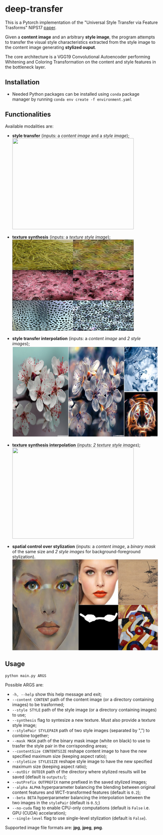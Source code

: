 # deep-transfer

This is a Pytorch implementation of the "Universal Style Transfer via Feature Trasforms" NIPS17 [paper](https://arxiv.org/abs/1705.08086).

Given a __content image__ and an arbitrary __style image__,
the program attempts to transfer the visual style characteristics extracted from the style image to the content image generating __stylized ouput__.  

The core architecture is a VGG19 Convolutional Autoencoder performing 
Whitening and Coloring Transformation on the content and style features
in the bottleneck layer.   

## Installation
+ Needed Python packages can be installed using `conda` package manager by running `conda env create -f environment.yaml`

## Functionalities
Available modalities are:
+ __style transfer__ (inputs: a _content image_ and a _style image_);
  <img src="outputs/pair-grid/grid-transfer.jpg" width="400" height="300" />
  
+ __texture synthesis__ (inputs: a _texture style image_);
  <img src="outputs/pairtex-grid/grid-synthesis.jpg" width="400" height="300" />

+ __style transfer interpolation__ (inputs: a _content image_ and _2 style images_);
  <img src="outputs/triplet-grid/grid-twostyles.jpg" width="600" height="300" />

+ __texture synthesis interpolation__ (inputs: _2 texture style images_);
  <img src="outputs/pair-grid/grid-transfer.jpg" width="400" height="300" />

+ __spatial control over stylization__ (inputs: a _content image_, a _binary mask_ of the same size and _2 style images_ for background-foreground stylization).
  <img src="outputs/spatial-grid/grid-face_cubism-spatial.jpg" width="600" height="300" />

## Usage
`python main.py ARGS`

Possible ARGS are:
+  `-h, --help` show this help message and exit;
+  `--content CONTENT` path of the content image (or a directory containing images) to be trasformed;
+  `--style STYLE` path of the style image (or a directory containing images) to use;
+  `--synthesis` flag to syntesize a new texture. Must also provide a texture style image;
+  `--stylePair STYLEPAIR` path of two style images (separated by ",") to combine together;
+  `--mask MASK` path of the binary mask image (white on black) to use to trasfer the style pair in the corrisponding areas;
+  `--contentSize CONTENTSIZE` reshape content image to have the new specified maximum size (keeping aspect ratio);
+  `--styleSize STYLESIZE` reshape style image to have the new specified maximum size (keeping aspect ratio);
+  `--outDir OUTDIR` path of the directory where stylized results will be saved (default is `outputs/`);
+  `--outPrefix OUTPREFIX` name prefixed in the saved stylized images;
+  `--alpha ALPHA` hyperparameter balancing the blending between original content features and WCT-transformed features (default is `0.2`);
+  `--beta BETA` hyperparameter balancing the interpolation between the two images in the `stylePair` (default is `0.5`;)
+  `--no-cuda` flag to enable CPU-only computations (default is `False` i.e. GPU (CUDA) accelaration);
+  `--single-level` flag to use single-level stylization (default is `False`).

Supported image file formats are: __jpg__, __jpeg__, __png__.

